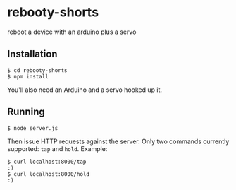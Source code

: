 rebooty-shorts
==============

reboot a device with an arduino plus a servo

## Installation

    $ cd rebooty-shorts
    $ npm install

You'll also need an Arduino and a servo hooked up it. 

## Running

    $ node server.js

Then issue HTTP requests against the server. Only two commands currently supported: `tap` and `hold`. Example:

    $ curl localhost:8000/tap
    :)
    $ curl localhost:8000/hold
    :)
